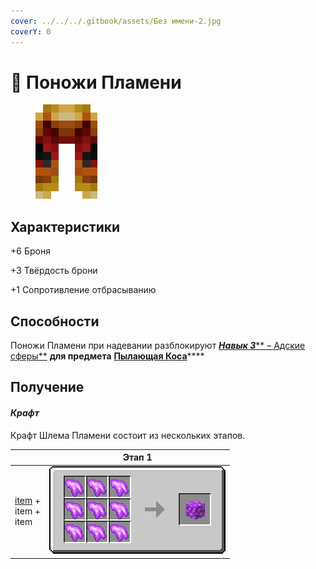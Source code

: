 ```yaml
---
cover: ../../../.gitbook/assets/Без имени-2.jpg
coverY: 0
---
```


# 👖 Поножи Пламени



<figure><img src="../../../.gitbook/assets/image (6).png" alt=""><figcaption></figcaption></figure>

## Характеристики

\+6 Броня

\+3 Твёрдость брони

\+1 Сопротивление отбрасыванию

## Способности

Поножи Пламени при надевании разблокируют [_**Навык 3**_** – Адские сферы**](kosa-plameni.md#sposobnosti) **для предмета** [**Пылающая Коса**](kosa-plameni.md)****

## Получение

#### _Крафт_

Крафт Шлема Пламени состоит из нескольких этапов.

|                                                                                  | Этап 1                                                                                                  |
| -------------------------------------------------------------------------------- | ------------------------------------------------------------------------------------------------------- |
| <p><a href="ponozhi-plameni.md#kharakteristiki">item</a> +<br>item +<br>item</p> | <img src="../../../.gitbook/assets/raw_pink_ore_block_result-x1.png" alt="Этап 1" data-size="original"> |
